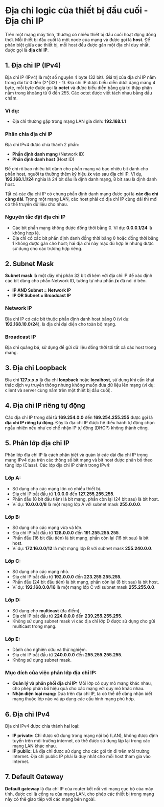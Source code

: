 # Địa chỉ logic của thiết bị đầu cuối - Địa chỉ IP

Trên một mạng máy tính, thường có nhiều thiết bị đầu cuối hoạt động đồng thời. Mỗi thiết bị đầu cuối là một node của mạng và được gọi là **host**. Để phân biệt giữa các thiết bị, mỗi host đều được gán một địa chỉ duy nhất, được gọi là **địa chỉ IP**.

## 1. Địa chỉ IP (IPv4)

Địa chỉ IP (IPv4) là một số nguyên 4 byte (32 bit). Giá trị của địa chỉ IP nằm trong dải từ 0 đến \(2^{32} - 1\). Địa chỉ IP được biểu diễn dưới dạng mảng 4 byte, mỗi byte được gọi là **octet** và được biểu diễn bằng giá trị thập phân nằm trong khoảng từ 0 đến 255. Các octet được viết tách nhau bằng dấu chấm.

### Ví dụ:
- Địa chỉ thường gặp trong mạng LAN gia đình: **192.168.1.1**

### Phân chia địa chỉ IP
Địa chỉ IPv4 được chia thành 2 phần: 
- **Phần định danh mạng** (Network ID)
- **Phần định danh host** (Host ID)

Để chỉ rõ bao nhiêu bit dành cho phần mạng và bao nhiêu bit dành cho phần host, người ta thường thêm ký hiệu **/x** vào sau địa chỉ IP. Ví dụ, **192.168.1.1/24** nghĩa là 24 bit đầu là định danh mạng, 8 bit sau là định danh host.

Tất cả các địa chỉ IP có chung phần định danh mạng được gọi là **các địa chỉ cùng dải**. Trong một mạng LAN, các host phải có địa chỉ IP cùng dải thì mới có thể truyền dữ liệu cho nhau.

### Nguyên tắc đặt địa chỉ IP
- Các bit phần mạng không được đồng thời bằng 0. Ví dụ: **0.0.0.1/24** là không hợp lệ.
- Địa chỉ có các bit phần định danh đồng thời bằng 0 hoặc đồng thời bằng 1 không được gán cho host; hai địa chỉ này mặc dù hợp lệ nhưng được sử dụng cho các trường hợp riêng.

## 2. Subnet Mask

**Subnet mask** là một dãy nhị phân 32 bit đi kèm với địa chỉ IP để xác định các bit dùng cho phần Network ID, tương tự như phần **/x** đã nói ở trên. 

- **IP AND Subnet = Network IP**
- **IP OR Subnet = Broadcast IP**

### Network IP
Địa chỉ IP có các bit thuộc phần định danh host bằng 0 (ví dụ: **192.168.10.0/24**), là địa chỉ đại diện cho toàn bộ mạng.

### Broadcast IP
Địa chỉ quảng bá, sử dụng để gửi dữ liệu đồng thời tới tất cả các host trong mạng.

## 3. Địa chỉ Loopback

Địa chỉ **127.x.x.x** là địa chỉ **loopback** hoặc **localhost**, sử dụng khi cần khai thác dịch vụ truyền thông nhưng không muốn đưa dữ liệu lên mạng (ví dụ: client và server cùng nằm trên một thiết bị đầu cuối).

## 4. Địa chỉ IP riêng tự động

Các địa chỉ IP trong dải từ **169.254.0.0** đến **169.254.255.255** được gọi là **địa chỉ IP riêng tự động**. Đây là địa chỉ IP được hệ điều hành tự động chọn ngẫu nhiên nếu như cơ chế nhận IP tự động (DHCP) không thành công.

## 5. Phân lớp địa chỉ IP

Phân lớp địa chỉ IP là cách phân biệt và quản lý các dải địa chỉ IP trong mạng IPv4 dựa trên các thông số bit mạng và bit host được phân bố theo từng lớp (Class). Các lớp địa chỉ IP chính trong IPv4:

### Lớp A:
- Sử dụng cho các mạng lớn có nhiều thiết bị.
- Địa chỉ IP bắt đầu từ **1.0.0.0** đến **127.255.255.255**.
- Phần đầu (8 bit đầu tiên) là bit mạng, phần còn lại (24 bit sau) là bit host.
- Ví dụ: **10.0.0.0/8** là một mạng lớp A với subnet mask **255.0.0.0**.

### Lớp B:
- Sử dụng cho các mạng vừa và lớn.
- Địa chỉ IP bắt đầu từ **128.0.0.0** đến **191.255.255.255**.
- Phần đầu (16 bit đầu tiên) là bit mạng, phần còn lại (16 bit sau) là bit host.
- Ví dụ: **172.16.0.0/12** là một mạng lớp B với subnet mask **255.240.0.0**.

### Lớp C:
- Sử dụng cho các mạng nhỏ.
- Địa chỉ IP bắt đầu từ **192.0.0.0** đến **223.255.255.255**.
- Phần đầu (24 bit đầu tiên) là bit mạng, phần còn lại (8 bit sau) là bit host.
- Ví dụ: **192.168.0.0/16** là một mạng lớp C với subnet mask **255.255.0.0**.

### Lớp D:
- Sử dụng cho **multicast** (đa điểm).
- Địa chỉ IP bắt đầu từ **224.0.0.0** đến **239.255.255.255**.
- Không sử dụng subnet mask vì các địa chỉ lớp D được sử dụng cho gửi multicast trong mạng.

### Lớp E:
- Dành cho nghiên cứu và thử nghiệm.
- Địa chỉ IP bắt đầu từ **240.0.0.0** đến **255.255.255.255**.
- Không sử dụng subnet mask.

### Mục đích của việc phân lớp địa chỉ IP:
- **Quản lý và phân phối địa chỉ IP:** Mỗi lớp có quy mô mạng khác nhau, cho phép phân bố hiệu quả cho các mạng với quy mô khác nhau.
- **Nhận diện loại mạng:** Dựa trên địa chỉ IP, ta có thể dễ dàng nhận biết mạng thuộc lớp nào và áp dụng các cấu hình mạng phù hợp.

## 6. Địa chỉ IPv4

Địa chỉ IPv4 được chia thành hai loại: 
- **IP private:** Chỉ được sử dụng trong mạng nội bộ (LAN), không được định tuyến trên môi trường internet, có thể được sử dụng lặp lại trong các mạng LAN khác nhau.
- **IP public:** Là địa chỉ được sử dụng cho các gói tin đi trên môi trường Internet. Địa chỉ public IP phải là duy nhất cho mỗi host tham gia vào Internet.

## 7. Default Gateway

**Default gateway** là địa chỉ IP của router kết nối với mạng cục bộ của máy tính, được coi là cổng ra của mạng LAN, cho phép các thiết bị trong mạng này có thể giao tiếp với các mạng bên ngoài.
